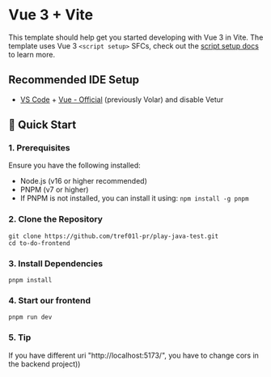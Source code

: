 # Vue 3 + Vite

This template should help get you started developing with Vue 3 in Vite. The template uses Vue 3 `<script setup>` SFCs, check out the [script setup docs](https://v3.vuejs.org/api/sfc-script-setup.html#sfc-script-setup) to learn more.

## Recommended IDE Setup

- [VS Code](https://code.visualstudio.com/) + [Vue - Official](https://marketplace.visualstudio.com/items?itemName=Vue.volar) (previously Volar) and disable Vetur

## 🚀 Quick Start
### 1. Prerequisites
Ensure you have the following installed:
- Node.js (v16 or higher recommended)
- PNPM (v7 or higher)
- If PNPM is not installed, you can install it using: ```npm install -g pnpm```
### 2. Clone the Repository
```
git clone https://github.com/tref01l-pr/play-java-test.git
cd to-do-frontend
```
### 3. Install Dependencies
```
pnpm install
```
### 4. Start our frontend
```
pnpm run dev
```
### 5. Tip
If you have different uri "http://localhost:5173/", you have to change cors in the backend project))